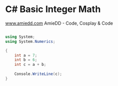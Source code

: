 # C# Basic Integer Math

www.amiedd.com
AmieDD - Code, Cosplay & Code

```C# runnable

using System;
using System.Numerics;

{
    int a = 7;  
    int b = 6;
    int c = a + b;
    
    Console.WriteLine(c);
}

```


